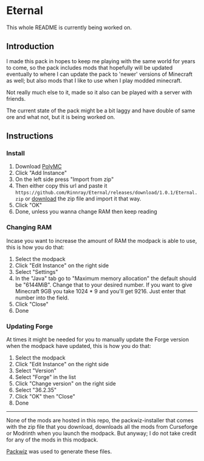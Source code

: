 # Eternal

This whole README is currently being worked on.

## Introduction

I made this pack in hopes to keep me playing with the same world for years to come, so the pack includes mods that hopefully will be updated eventually to where I can update the pack to 'newer' versions of Minecraft as well; but also mods that I like to use when I play modded minecraft.

Not really much else to it, made so it also can be played with a server with friends.

The current state of the pack might be a bit laggy and have double of same ore and what not, but it is being worked on.

## Instructions

### Install

1. Download [PolyMC](https://polymc.org/download/)
2. Click "Add Instance"
3. On the left side press "Import from zip"
4. Then either copy this url and paste it `https://github.com/Rinnray/Eternal/releases/download/1.0.1/Eternal.zip` or [download](https://github.com/Rinnray/Eternal/releases) the zip file and import it that way.
5. Click "OK"
6. Done, unless you wanna change RAM then keep reading

### Changing RAM

Incase you want to increase the amount of RAM the modpack is able to use, this is how you do that:

1. Select the modpack
2. Click "Edit Instance" on the right side
3. Select "Settings"
4. In the "Java" tab go to "Maximum memory allocation" the default should be "6144MiB". Change that to your desired number. If you want to give Minecraft 9GB you take 1024 \* 9 and you'll get 9216. Just enter that number into the field.
5. Click "Close"
6. Done

### Updating Forge

At times it might be needed for you to manually update the Forge version when the modpack have updated, this is how you do that:

1. Select the modpack
2. Click "Edit Instance" on the right side
3. Select "Version"
4. Select "Forge" in the list
5. Click "Change version" on the right side
6. Select "36.2.35"
7. Click "OK" then "Close"
8. Done

---

None of the mods are hosted in this repo, the packwiz-installer that comes with the zip file that you download, downloads all the mods from Curseforge or Modrinth when you launch the modpack.
But anyway; I do not take credit for any of the mods in this modpack.

[Packwiz](https://github.com/comp500/packwiz) was used to generate these files.
